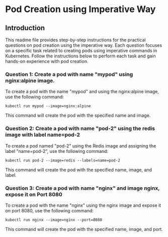 # Pod Creation using Imperative Way

## Introduction
This readme file provides step-by-step instructions for the practical questions on pod creation using the imperative way. Each question focuses on a specific task related to creating pods using imperative commands in Kubernetes. Follow the instructions below to perform each task and gain hands-on experience with pod creation.

### Question 1: Create a pod with name "mypod" using nginx:alpine image.
To create a pod with the name "mypod" and using the nginx:alpine image, use the following command:
```
kubectl run mypod --image=nginx:alpine
```
This command will create the pod with the specified name and image.

### Question 2: Create a pod with name "pod-2" using the redis image with label name=pod-2
To create a pod named "pod-2" using the Redis image and assigning the label "name=pod-2", use the following command:
```
kubectl run pod-2 --image=redis --labels=name=pod-2
```
This command will create the pod with the specified name, image, and label.

### Question 3: Create a pod with name "nginx" and image nginx, expose it on Port 8080
To create a pod with the name "nginx" using the nginx image and expose it on port 8080, use the following command:
```
kubectl run nginx --image=nginx --port=8080
```
This command will create the pod with the specified name, image, and port.
